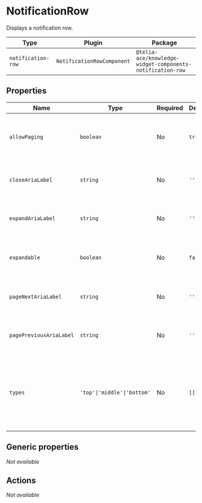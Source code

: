 # NotificationRow

Displays a notification row.

| Type               | Plugin                     | Package                                                   |
|--------------------|----------------------------|---------------------------------------------------------- |
| `notification-row` | `NotificationRowComponent` | `@telia-ace/knowledge-widget-components-notification-row` |

## Properties

| Name                    | Type                        | Required | Default | Description                                                                                |
|-------------------------|-----------------------------|----------|---------|--------------------------------------------------------------------------------------------|
| `allowPaging`           | `boolean`                   | No       | `true`  | Toggles pagination option when there are multiple notifications.                  |
| `closeAriaLabel`        | `string`                    | No       | `''`    | The `aria-label` attribute for the close button.                                           |
| `expandAriaLabel`       | `string`                    | No       | `''`    | The `aria-label` attribute for the expand button.                                          |
| `expandable`            | `boolean`                   | No       | `false` | Controls if the notification body is expandable.                         |
| `pageNextAriaLabel`     | `string`                    | No       | `''`    | The `aria-label` attribute for the next page button.                                       |
| `pagePreviousAriaLabel` | `string`                    | No       | `''`    | The `aria-label` attribute for the previous page button.                                   |
| `types`                 | `'top'\|'middle'\|'bottom'` | No       | `[]`    | Array of accepted notification types. Possible values: `'top'`, `'middle'` and `'bottom'`. |

## Generic properties

_Not available_

## Actions

_Not available_
